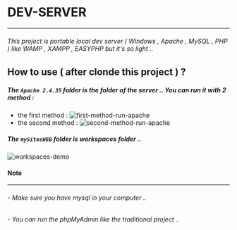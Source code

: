 # DEV-SERVER
---
 ###### This project is portable local dev server  ( Windows , Apache , MySQL , PHP ) like WAMP , XAMPP , EASYPHP but it's so light .. 
## How to use ( after clonde this project ) ?
 ##### The ```Apache 2.4.35``` folder is the folder of the server .. You can run it with 2 method :
 - the first method : 
![first-method-run-apache](https://cdn.fbsbx.com/v/t59.2708-21/54797925_412683782855633_4445787366111576064_n.gif?_nc_cat=108&_nc_ht=cdn.fbsbx.com&oh=93a8d67ed1d7ac28ef03cd32bbd7fafa&oe=5CBC657A)
 - the second method : 
![second-method-run-apache](https://cdn.fbsbx.com/v/t59.2708-21/54527158_2306840539530517_8813799132259942400_n.gif?_nc_cat=105&_nc_ht=cdn.fbsbx.com&oh=4feb93af93fb5192f19e24dd7fdb09ff&oe=5CBCE84B)
  ##### The ```mySitesWEB``` folder is workspaces folder .. 
![workspaces-demo](https://cdn.fbsbx.com/v/t59.2708-21/54527164_437060963771392_7604948035243606016_n.gif?_nc_cat=100&_nc_ht=cdn.fbsbx.com&oh=39acd1a5444ecb1882fe9d2a12d33598&oe=5CBCD2E1)
#### Note 
----
######  - Make sure you have mysql in your computer ..  
###### - You can run the phpMyAdmin like the traditional project ..  
